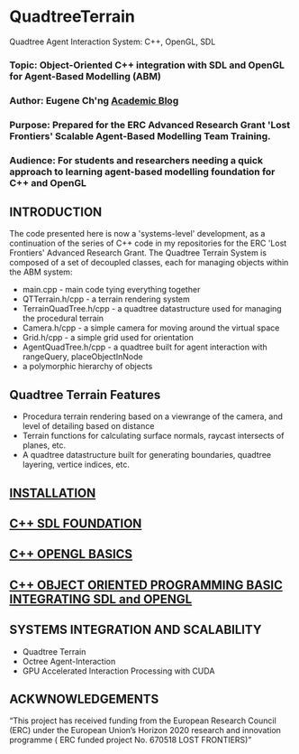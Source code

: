 # QuadtreeTerrain
Quadtree Agent Interaction System: C++, OpenGL, SDL

### Topic: Object-Oriented C++ integration with SDL and OpenGL for Agent-Based Modelling (ABM)
### Author: Eugene Ch'ng [Academic Blog](http://www.complexity.io/)
### Purpose: Prepared for the ERC Advanced Research Grant 'Lost Frontiers' Scalable Agent-Based Modelling Team Training.
### Audience: For students and researchers needing a quick approach to learning agent-based modelling foundation for C++ and OpenGL

## INTRODUCTION
The code presented here is now a 'systems-level' development, as a continuation of the series of C++ code in my repositories for the ERC 'Lost Frontiers' Advanced Research Grant. The Quadtree Terrain System is composed of a set of decoupled classes, each for managing objects within the ABM system:

- main.cpp - main code tying everything together
- QTTerrain.h/cpp - a terrain rendering system
- TerrainQuadTree.h/cpp - a quadtree datastructure used for managing the procedural terrain
- Camera.h/cpp - a simple camera for moving around the virtual space
- Grid.h/cpp - a simple grid used for orientation
- AgentQuadTree.h/cpp - a quadtree built for agent interaction with rangeQuery, placeObjectInNode
- a polymorphic hierarchy of objects

## Quadtree Terrain Features
- Procedura terrain rendering based on a viewrange of the camera, and level of detailing based on distance
- Terrain functions for calculating surface normals, raycast intersects of planes, etc.
- A quadtree datastructure built for generating boundaries, quadtree layering, vertice indices, etc.

## [INSTALLATION](https://github.com/drecuk/ABM-Basics-Installation)
## [C++ SDL FOUNDATION](https://github.com/drecuk/ABM-Basics-SDL)
## [C++ OPENGL BASICS](https://github.com/drecuk/ABM-Basics-OpenGL)
## [C++ OBJECT ORIENTED PROGRAMMING BASIC INTEGRATING SDL and OPENGL](https://github.com/drecuk/ABM-Basics-OOP)

## SYSTEMS INTEGRATION AND SCALABILITY
- Quadtree Terrain
- Octree Agent-Interaction
- GPU Accelerated Interaction Processing with CUDA

## ACKWNOWLEDGEMENTS
“This project has received funding from the European Research Council (ERC) under the European Union’s Horizon 2020 research and innovation programme ( ERC funded project No. 670518 LOST FRONTIERS)”
